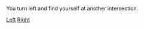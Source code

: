 You turn left and find yourself at another intersection.

[Left](https://github.com/incendofrumentum/INFOTC-1000-Final-Project/blob/master/mazelost.md)
[Right](https://github.com/incendofrumentum/INFOTC-1000-Final-Project/blob/master/maze2.md)
